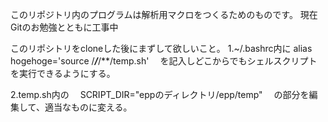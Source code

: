このリポジトリ内のプログラムは解析用マクロをつくるためのものです。
現在Gitのお勉強とともに工事中

このリポシトリをcloneした後にまずして欲しいこと。
1.~/.bashrc内に
	alias hogehoge='source /***/***/**/temp.sh'
　を記入しどこからでもシェルスクリプトを実行できるようにする。

2.temp.sh内の
　SCRIPT_DIR="eppのディレクトリ/epp/temp"
　の部分を編集して、適当なものに変える。
